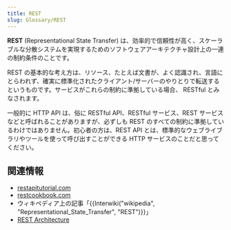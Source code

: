 ```yaml
---
title: REST
slug: Glossary/REST
---
```


**REST** (Representational State Transfer) は、効率的で信頼性が高く、スケーラブルな分散システムを実現するためのソフトウェアアーキテクチャ設計上の一連の制約条件のことです。

REST の基本的な考え方は、リソース、たとえば文書が、よく認識され、言語にとらわれず、確実に標準化されたクライアント/サーバーのやりとりで転送するというものです。サービスがこれらの制約に準拠している場合、 RESTful とみなされます。

一般的に HTTP API は、俗に RESTful API、RESTful サービス、REST サービスなどと呼ばれることがありますが、必ずしも REST のすべての制約に準拠しているわけではありません。初心者の方は、REST API とは、標準的なウェブライブラリやツールを使って呼び出すことができる HTTP サービスのことだと思ってください。

## 関連情報

- [restapitutorial.com](https://www.restapitutorial.com/)
- [restcookbook.com](https://restcookbook.com/)
- ウィキペディア上の記事「{{Interwiki("wikipedia", "Representational_State_Transfer", "REST")}}」
- [REST Architecture](https://www.service-architecture.com/articles/web-services/representational_state_transfer_rest.html)
